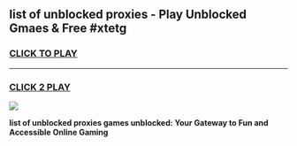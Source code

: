 
## list of unblocked proxies - Play Unblocked Gmaes & Free #xtetg
<h3>
<a href="https://news.freeplayer.one?title=list_of_unblocked_proxies&ref=26F">CLICK TO PLAY</a></h3>
<hr>

<h3>
<a href="https://news.freeplayer.one?title=list_of_unblocked_proxies&ref=26F">CLICK 2 PLAY</a>
  
</h3>

<a href="https://news.freeplayer.one?title=list_of_unblocked_proxies&ref=26F/"><img src="https://clearcache.store/games.png"></a>


**list of unblocked proxies games unblocked: Your Gateway to Fun and Accessible Online Gaming**
